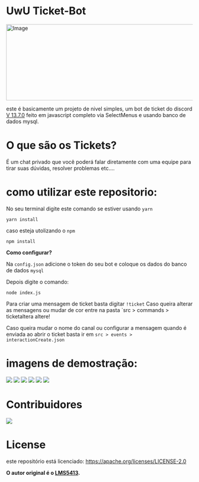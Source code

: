 # UwU Ticket-Bot 
 
 <img src="https://media.discordapp.net/attachments/803646280492515390/982968487653814333/logo-ticket-1024.png" alt="Image" height="205" width="4500">

este é basicamente um projeto de nivel simples, um bot de ticket do discord [V 13.7.0](https://www.npmjs.com/package/discord.js/v/13.7.0) feito em javascript completo via SelectMenus e usando banco de dados mysql.

# O que são os Tickets? 

É um chat privado que você poderá falar diretamente com uma equipe para tirar suas dúvidas, resolver problemas etc....

# como utilizar este repositorio:

No seu terminal digite este comando se estiver usando `yarn`
```
yarn install
````

caso esteja utolizando o `npm`
```
npm install
```

**Como configurar?**

Na `config.json` adicione o token do seu bot e coloque os dados do banco de dados `mysql`

Depois digite o comando:
```
node index.js
```

Para criar uma mensagem de ticket basta digitar `!ticket` Caso queira alterar as mensagens ou mudar de cor entre na pasta `src > commands > ticketaltera altere!

Caso queira mudar o nome do canal ou configurar a mensagem quando é enviada ao abrir o ticket basta ir em `src > events > interactionCreate.json`

# imagens de demostração:

![](https://media.discordapp.net/attachments/982952386001776673/982989264948170782/Screenshot_20220605-094731.jpg)
![](https://media.discordapp.net/attachments/982952386001776673/982989507244728320/Screenshot_20220605-094852.jpg)
![](https://media.discordapp.net/attachments/982952386001776673/982989852335280128/Screenshot_20220605-095010.jpg)
![](https://media.discordapp.net/attachments/982952386001776673/982990202685517854/Screenshot_20220605-095146.jpg)
![](https://media.discordapp.net/attachments/982952386001776673/982990462229049364/Screenshot_20220605-095248.jpg)
![](https://media.discordapp.net/attachments/982952386001776673/982990854492942436/Screenshot_20220605-095338.jpg)

# Contribuidores
![](https://contrib.rocks/image?repo=LMS5413/Ticket)

# License
este repositório está licenciado: https://apache.org/licenses/LICENSE-2.0


**O autor original é o [LMS5413](https://github.com/LMS5413).**
